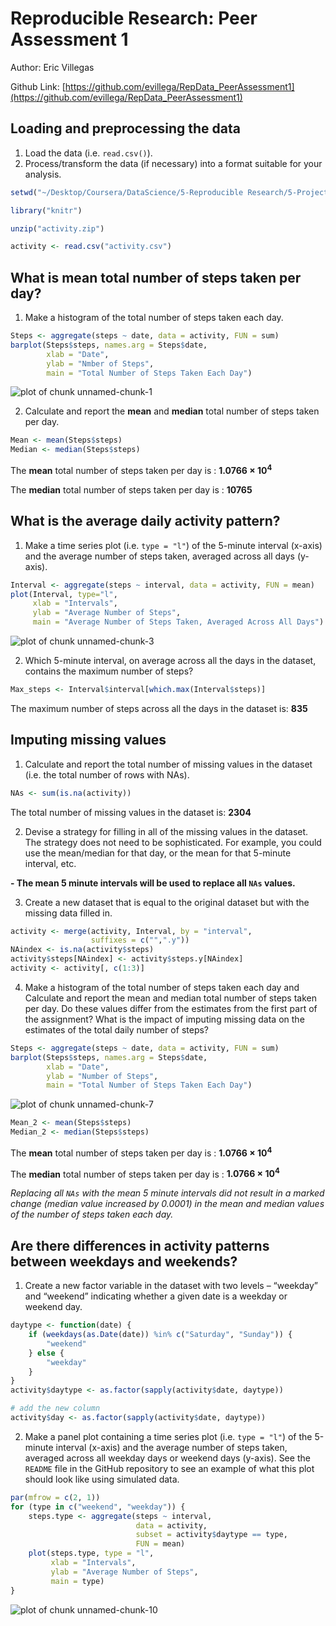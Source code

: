 
Reproducible Research: Peer Assessment 1
=====
Author: Eric Villegas

Github Link: [https://github.com/evillega/RepData_PeerAssessment1](https://github.com/evillega/RepData_PeerAssessment1)


## Loading and preprocessing the data
1.  Load the data (i.e. `read.csv()`).
2.  Process/transform the data (if necessary) into a format suitable for your analysis.


```r
setwd("~/Desktop/Coursera/DataScience/5-Reproducible Research/5-ProjectAssignment_1/RepData_PeerAssessment1/RepData_PeerAssessment1")

library("knitr")

unzip("activity.zip")

activity <- read.csv("activity.csv")
```


## What is mean total number of steps taken per day?

1. Make a histogram of the total number of steps taken each day.


```r
Steps <- aggregate(steps ~ date, data = activity, FUN = sum)
barplot(Steps$steps, names.arg = Steps$date, 
        xlab = "Date", 
        ylab = "Nmber of Steps", 
        main = "Total Number of Steps Taken Each Day")
```

![plot of chunk unnamed-chunk-1](figure/unnamed-chunk-1.png) 

2. Calculate and report the **mean** and **median** total number of steps taken per day.


```r
Mean <- mean(Steps$steps)
Median <- median(Steps$steps)
```
The **mean** total number of steps taken per day is : **1.0766 &times; 10<sup>4</sup>**

The **median** total number of steps taken per day is : **10765**


## What is the average daily activity pattern?

1. Make a time series plot (i.e. `type = "l"`) of the 5-minute interval (x-axis) and the average number of steps taken, averaged across all days (y-axis).


```r
Interval <- aggregate(steps ~ interval, data = activity, FUN = mean)
plot(Interval, type="l", 
     xlab = "Intervals", 
     ylab = "Average Number of Steps", 
     main = "Average Number of Steps Taken, Averaged Across All Days")
```

![plot of chunk unnamed-chunk-3](figure/unnamed-chunk-3.png) 

2. Which 5-minute interval, on average across all the days in the dataset, contains the maximum number of steps?


```r
Max_steps <- Interval$interval[which.max(Interval$steps)]
```

The maximum number of steps across all the days in the dataset is: **835**


## Imputing missing values

1.  Calculate and report the total number of missing values in the dataset (i.e. the total number of rows with NAs).


```r
NAs <- sum(is.na(activity))
```

The total number of missing values in the dataset is: **2304**

2.  Devise a strategy for filling in all of the missing values in the dataset. The strategy does not need to be sophisticated. For example, you could use the mean/median for that day, or the mean for that 5-minute interval, etc.

**- The mean 5 minute intervals will be used to replace all `NAs` values.**

3.  Create a new dataset that is equal to the original dataset but with the missing data filled in.


```r
activity <- merge(activity, Interval, by = "interval", 
                  suffixes = c("",".y"))
NAindex <- is.na(activity$steps)
activity$steps[NAindex] <- activity$steps.y[NAindex]
activity <- activity[, c(1:3)]
```

4.  Make a histogram of the total number of steps taken each day and Calculate and report the mean and median total number of steps taken per day. Do these values differ from the estimates from the first part of the assignment? What is the impact of imputing missing data on the estimates of the total daily number of steps?


```r
Steps <- aggregate(steps ~ date, data = activity, FUN = sum)
barplot(Steps$steps, names.arg = Steps$date, 
        xlab = "Date", 
        ylab = "Number of Steps", 
        main = "Total Number of Steps Taken Each Day")
```

![plot of chunk unnamed-chunk-7](figure/unnamed-chunk-7.png) 


```r
Mean_2 <- mean(Steps$steps)
Median_2 <- median(Steps$steps)
```
The **mean** total number of steps taken per day is : **1.0766 &times; 10<sup>4</sup>**

The **median** total number of steps taken per day is : **1.0766 &times; 10<sup>4</sup>**

*Replacing all `NAs` with the mean 5 minute intervals did not result in a marked change (median value increased by 0.0001) in the mean and median values of the number of steps taken each day.*


## Are there differences in activity patterns between weekdays and weekends?

1.  Create a new factor variable in the dataset with two levels – “weekday” and “weekend” indicating whether a given date is a weekday or weekend day.


```r
daytype <- function(date) {
    if (weekdays(as.Date(date)) %in% c("Saturday", "Sunday")) {
        "weekend"
    } else {
        "weekday"
    }
}
activity$daytype <- as.factor(sapply(activity$date, daytype))

# add the new column
activity$day <- as.factor(sapply(activity$date, daytype)) 
```
2.  Make a panel plot containing a time series plot (i.e. `type = "l"`) of the 5-minute interval (x-axis) and the average number of steps taken, averaged across all weekday days or weekend days (y-axis). See the `README` file in the GitHub repository to see an example of what this plot should look like using simulated data.


```r
par(mfrow = c(2, 1))
for (type in c("weekend", "weekday")) {
    steps.type <- aggregate(steps ~ interval, 
                            data = activity, 
                            subset = activity$daytype == type, 
                            FUN = mean)
    plot(steps.type, type = "l", 
         xlab = "Intervals",
         ylab = "Average Number of Steps",
         main = type)
}
```

![plot of chunk unnamed-chunk-10](figure/unnamed-chunk-10.png) 
